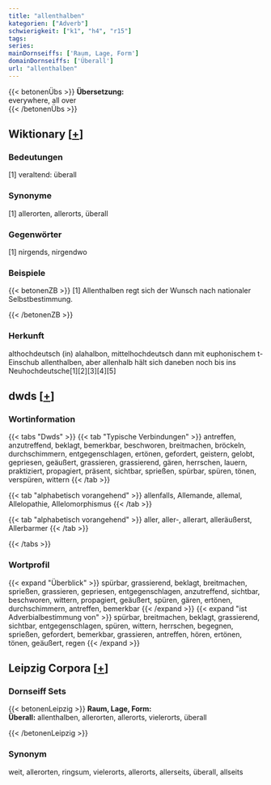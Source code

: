 ```yaml
---
title: "allenthalben"
kategorien: ["Adverb"]
schwierigkeit: ["k1", "h4", "r15"]
tags:
series:
mainDornseiffs: ['Raum, Lage, Form']
domainDornseiffs: ['Überall']
url: "allenthalben"
---
```


{{< betonenÜbs >}}
**Übersetzung:**  
everywhere, all over  
{{< /betonenÜbs >}}

## Wiktionary [[+](https://de.wiktionary.org/wiki/allenthalben)]

### Bedeutungen
[1] veraltend: überall  

### Synonyme
[1] allerorten, allerorts, überall  

### Gegenwörter
[1] nirgends, nirgendwo  

### Beispiele
{{< betonenZB >}}
[1] Allenthalben regt sich der Wunsch nach nationaler Selbstbestimmung.  

{{< /betonenZB >}}
### Herkunft
althochdeutsch (in) alahalbon, mittelhochdeutsch dann mit euphonischem t-Einschub allenthalben, aber allenhalb hält sich daneben noch bis ins Neuhochdeutsche[1][2][3][4][5]  



## dwds [[+](https://www.dwds.de/wb/allenthalben)]

### Wortinformation
{{< tabs "Dwds" >}}
{{< tab "Typische Verbindungen" >}}
antreffen, anzutreffend, beklagt, bemerkbar, beschworen, breitmachen, bröckeln, durchschimmern, entgegenschlagen, ertönen, gefordert, geistern, gelobt, gepriesen, geäußert, grassieren, grassierend, gären, herrschen, lauern, praktiziert, propagiert, präsent, sichtbar, sprießen, spürbar, spüren, tönen, verspüren, wittern
{{< /tab >}}

{{< tab "alphabetisch vorangehend" >}}
allenfalls, Allemande, allemal, Allelopathie, Allelomorphismus
{{< /tab >}}

{{< tab "alphabetisch vorangehend" >}}
aller, aller-, allerart, alleräußerst, Allerbarmer
{{< /tab >}}

{{< /tabs >}}

### Wortprofil
{{< expand "Überblick" >}} spürbar, grassierend, beklagt, breitmachen, sprießen, grassieren, gepriesen, entgegenschlagen, anzutreffend, sichtbar, beschworen, wittern, propagiert, geäußert, spüren, gären, ertönen, durchschimmern, antreffen, bemerkbar {{< /expand >}}
{{< expand "ist Adverbialbestimmung von" >}} spürbar, breitmachen, beklagt, grassierend, sichtbar, entgegenschlagen, spüren, wittern, herrschen, begegnen, sprießen, gefordert, bemerkbar, grassieren, antreffen, hören, ertönen, tönen, geäußert, regen {{< /expand >}}

## Leipzig Corpora [[+](https://corpora.uni-leipzig.de/en/res?word=allenthalben&corpusId=deu_newscrawl-public_2018)]

### Dornseiff Sets
{{< betonenLeipzig >}}
**Raum, Lage, Form:**  
**Überall:** allenthalben, allerorten, allerorts, vielerorts, überall  

{{< /betonenLeipzig >}}

### Synonym
weit, allerorten, ringsum, vielerorts, allerorts, allerseits, überall, allseits

